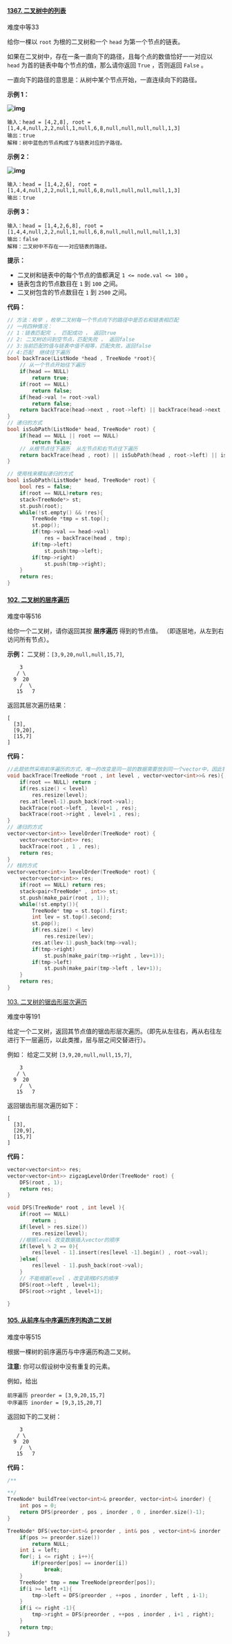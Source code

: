 #### [1367. 二叉树中的列表](https://leetcode-cn.com/problems/linked-list-in-binary-tree/)

难度中等33

给你一棵以 `root` 为根的二叉树和一个 `head` 为第一个节点的链表。

如果在二叉树中，存在一条一直向下的路径，且每个点的数值恰好一一对应以 `head` 为首的链表中每个节点的值，那么请你返回 `True` ，否则返回 `False` 。

一直向下的路径的意思是：从树中某个节点开始，一直连续向下的路径。

 

**示例 1：**

**![img](https://assets.leetcode-cn.com/aliyun-lc-upload/uploads/2020/02/29/sample_1_1720.png)**

```
输入：head = [4,2,8], root = [1,4,4,null,2,2,null,1,null,6,8,null,null,null,null,1,3]
输出：true
解释：树中蓝色的节点构成了与链表对应的子路径。
```

**示例 2：**

**![img](https://assets.leetcode-cn.com/aliyun-lc-upload/uploads/2020/02/29/sample_2_1720.png)**

```
输入：head = [1,4,2,6], root = [1,4,4,null,2,2,null,1,null,6,8,null,null,null,null,1,3]
输出：true
```

**示例 3：**

```
输入：head = [1,4,2,6,8], root = [1,4,4,null,2,2,null,1,null,6,8,null,null,null,null,1,3]
输出：false
解释：二叉树中不存在一一对应链表的路径。
```

 

**提示：**

- 二叉树和链表中的每个节点的值都满足 `1 <= node.val <= 100` 。
- 链表包含的节点数目在 `1` 到 `100` 之间。
- 二叉树包含的节点数目在 `1` 到 `2500` 之间。

**代码：**

```c++
// 方法：枚举 ，枚举二叉树每一个节点向下的路径中是否右和链表相匹配
// 一共四种情况：
// 1：链表匹配完 ， 匹配成功 ， 返回true
// 2: 二叉树访问到空节点，匹配失败 ， 返回false
// 3:当前匹配的值与链表中值不相等，匹配失败，返回false
// 4:匹配  继续往下遍历
bool backTrace(ListNode *head , TreeNode *root){
    // 从一个节点开始往下遍历
    if(head == NULL)
        return true;
    if(root == NULL)
        return false;
    if(head->val != root->val)
        return false;
    return backTrace(head->next , root->left) || backTrace(head->next , root->right);
}
// 递归的方式
bool isSubPath(ListNode* head, TreeNode* root) {
    if(head == NULL || root == NULL)
        return false;
    // 从根节点往下遍历  从左节点和右节点往下遍历
    return backTrace(head , root) || isSubPath(head , root->left) || isSubPath(head , root->right);
}

// 使用栈来模拟递归的方式
bool isSubPath(ListNode* head, TreeNode* root) {
    bool res = false;
    if(root == NULL)return res;
    stack<TreeNode*> st;
    st.push(root);
    while(!st.empty() && !res){
        TreeNode *tmp = st.top();
        st.pop();
        if(tmp->val == head->val)
            res = backTrace(head , tmp);
        if(tmp->left)
            st.push(tmp->left);
        if(tmp->right)
            st.push(tmp->right);
    }
    return res;
}
```

#### [102. 二叉树的层序遍历](https://leetcode-cn.com/problems/binary-tree-level-order-traversal/)

难度中等516

给你一个二叉树，请你返回其按 **层序遍历** 得到的节点值。 （即逐层地，从左到右访问所有节点）。

 

**示例：**
二叉树：`[3,9,20,null,null,15,7]`,

```
    3
   / \
  9  20
    /  \
   15   7
```

返回其层次遍历结果：

```
[
  [3],
  [9,20],
  [15,7]
]
```

**代码：**

```c++
//此题依然采用前序遍历的方式，唯一的改变是同一层的数据需要放到同一个vector中，因此针对每一层增加一个层号即可
void backTrace(TreeNode *root , int level , vector<vector<int>>& res){
    if(root == NULL) return ;
    if(res.size() < level)
        res.resize(level);
    res.at(level-1).push_back(root->val);
    backTrace(root->left , level+1 , res);
    backTrace(root->right , level+1 , res);
}
// 递归的方式
vector<vector<int>> levelOrder(TreeNode* root) {
    vector<vector<int>> res;
    backTrace(root , 1 , res);
    return res;
}
// 栈的方式
vector<vector<int>> levelOrder(TreeNode* root) {
    vector<vector<int>> res;
    if(root == NULL) return res;
    stack<pair<TreeNode* , int>> st;
    st.push(make_pair(root , 1));
    while(!st.empty()){
        TreeNode* tmp = st.top().first;
        int lev = st.top().second;
        st.pop();
        if(res.size() < lev)
            res.resize(lev);
        res.at(lev-1).push_back(tmp->val);
        if(tmp->right)
            st.push(make_pair(tmp->right , lev+1));
        if(tmp->left)
            st.push(make_pair(tmp->left , lev+1));
    }
    return res;
}
```

 [103. 二叉树的锯齿形层次遍历](https://leetcode-cn.com/problems/binary-tree-zigzag-level-order-traversal/)

难度中等191

给定一个二叉树，返回其节点值的锯齿形层次遍历。（即先从左往右，再从右往左进行下一层遍历，以此类推，层与层之间交替进行）。

例如：
给定二叉树 `[3,9,20,null,null,15,7]`,

```
    3
   / \
  9  20
    /  \
   15   7
```

返回锯齿形层次遍历如下：

```
[
  [3],
  [20,9],
  [15,7]
]
```

**代码：**

```c++
vector<vector<int>> res;
vector<vector<int>> zigzagLevelOrder(TreeNode* root) {
    DFS(root , 1);
    return res;
}

void DFS(TreeNode* root , int level ){
    if(root == NULL)
        return ;
    if(level > res.size())
        res.resize(level);
    //根据level 改变数据插入vector的顺序
    if(level % 2 == 0){
        res[level - 1].insert(res[level -1].begin() , root->val);
    }else{
        res[level - 1].push_back(root->val);
    }
    // 不能根据level ，改变调用DFS的顺序
    DFS(root->left , level+1);
    DFS(root->right , level+1);

}
```

#### [105. 从前序与中序遍历序列构造二叉树](https://leetcode-cn.com/problems/construct-binary-tree-from-preorder-and-inorder-traversal/)

难度中等515

根据一棵树的前序遍历与中序遍历构造二叉树。

**注意:**
你可以假设树中没有重复的元素。

例如，给出

```
前序遍历 preorder = [3,9,20,15,7]
中序遍历 inorder = [9,3,15,20,7]
```

返回如下的二叉树：

```
    3
   / \
  9  20
    /  \
   15   7
```

**代码：**

```c++
/**

**/
TreeNode* buildTree(vector<int>& preorder, vector<int>& inorder) {
    int pos = 0;
    return DFS(preorder , pos , inorder , 0 , inorder.size()-1);
}

TreeNode* DFS(vector<int>& preorder , int& pos , vector<int>& inorder , int left , int right){
    if(pos >= preorder.size())
        return NULL;
    int i = left;
    for(; i <= right ; i++){
        if(preorder[pos] == inorder[i])
            break;
    }
    TreeNode* tmp = new TreeNode(preorder[pos]);
    if(i >= left +1){
        tmp->left = DFS(preorder , ++pos , inorder , left , i-1);
    }
    if(i <= right -1){
        tmp->right = DFS(preorder , ++pos , inorder , i+1 , right);
    }
    return tmp;
}
```

#### 